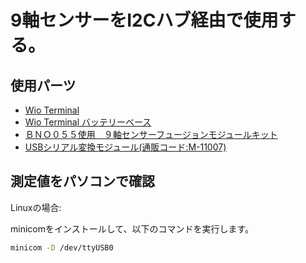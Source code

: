 # 9軸センサーをI2Cハブ経由で使用する。


## 使用パーツ

* [Wio Terminal](https://www.switch-science.com/catalog/6360/)
* [Wio Terminal バッテリーベース](https://www.switch-science.com/catalog/6816/)
* [ＢＮＯ０５５使用　９軸センサーフュージョンモジュールキット](https://akizukidenshi.com/catalog/g/gK-16996/)
* [USBシリアル変換モジュール(通販コード:M-11007)](https://akizukidenshi.com/catalog/g/gM-11007/)

## 測定値をパソコンで確認

Linuxの場合:

minicomをインストールして、以下のコマンドを実行します。

```bash
minicom -D /dev/ttyUSB0
```